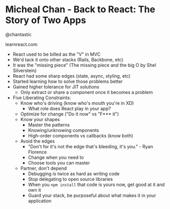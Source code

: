 Micheal Chan - Back to React: The Story of Two Apps
===================================================

@chantastic

learnreact.com

* React used to be billed as the "V" in MVC
* We'd tack it onto other stacks (Rails, Backbone, etc)
* It was the "missing piece" (The missing piece and the big O by Shel Silverstein)
* React had some sharp edges (state, async, styling, etc)
* Started learning how to solve those problems better
* Gained higher tolerance for JIT solutions
  * Only extract or share a component once it becomes a problem
* Five Liberating Constraints:
  * Know who's driving (know who's mouth you're in XD)
    * What role does React play in your app?
  * Optimize for change ("Do it now" vs "F*** it")
  * Know your shapes
    * Master the patterns
    * Knowing/unknowing components
    * High-order components vs callbacks (know both)
  * Avoid the edges
    * "Don't for it's not the edge that's bleeding, it's you." - Ryan Florence
    * Change when you need to
    * Choose tools you can master
  * Partner, don't depend
    * Debugging is twice as hard as writing code
    * Stop delegating to open source libraries
    * When you `npm install` that code is yours now, get good at it and own it
    * Guard your stack, be purposeful about what makes it in your application
